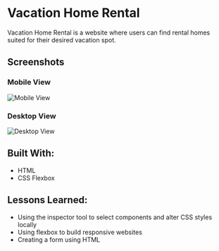 # Vacation Home Rental

Vacation Home Rental is a website where users can find rental homes suited for their desired vacation spot. 

## Screenshots

### Mobile View
![Mobile View](https://github.com/melwong08/vacation-home-rental/blob/main/images/Thinkfulbnb-mobile.png)

### Desktop View
![Desktop View](https://github.com/melwong08/vacation-home-rental/blob/main/images/Thinkfulbnb-desktop.png)

## Built With:

- HTML
- CSS Flexbox

## Lessons Learned: 

- Using the inspector tool to select components and alter CSS styles locally
- Using flexbox to build responsive websites
- Creating a form using HTML
